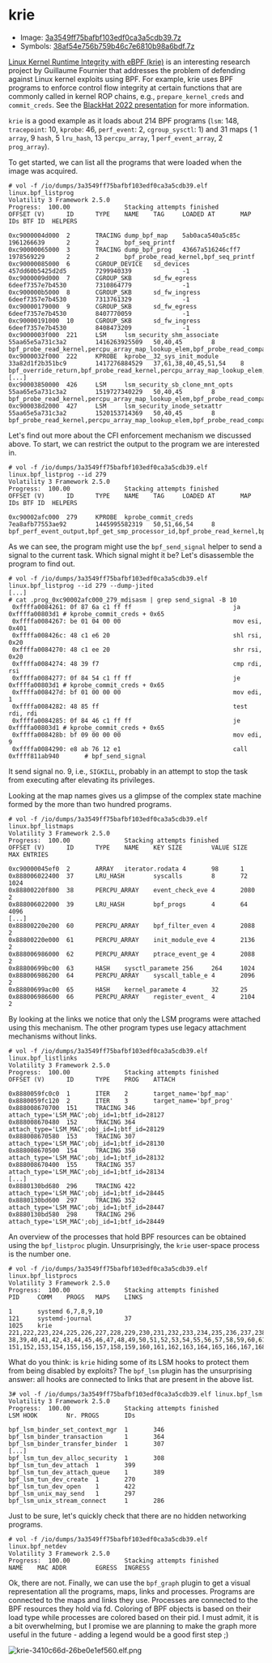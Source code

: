# krie

- Image: [3a3549ff75bafbf103edf0ca3a5cdb39.7z](https://owncloud.fraunhofer.de/index.php/s/i88sl3p69HbxpAC)
- Symbols: [38af54e756b759b46c7e6810b98a6bdf.7z](https://owncloud.fraunhofer.de/index.php/s/lRtAXFOO1KMsiuH)

[Linux Kernel Runtime Integrity with eBPF (krie)](https://github.com/gui774ume/krie) is an interesting research project by Guillaume Fournier that addresses the problem of defending against Linux kernel exploits using BPF. For example, krie uses BPF programs to enforce control flow integrity at certain functions that are commonly called in kernel ROP chains, e.g., `prepare_kernel_creds` and `commit_creds`. See the [BlackHat 2022 presentation](https://www.blackhat.com/us-22/briefings/schedule/index.html#return-to-sender---detecting-kernel-exploits-with-ebpf-27127) for more information.

`krie` is a good example as it loads about 214 BPF programs (`lsm`: 148, `tracepoint`: 10, `kprobe`: 46, `perf_event`: 2, `cgroup_sysctl`: 1) and 31 maps ( 1 `array`, 9 `hash`, 5 `lru_hash`, 13 `percpu_array`, 1 `perf_event_array`, 2 `prog_array`).

To get started, we can list all the programs that were loaded when the image was acquired.
```console
# vol -f /io/dumps/3a3549ff75bafbf103edf0ca3a5cdb39.elf linux.bpf_listprog
Volatility 3 Framework 2.5.0
Progress:  100.00               Stacking attempts finished
OFFSET (V)      ID      TYPE    NAME    TAG     LOADED AT       MAP IDs BTF ID  HELPERS

0xc9000004d000  2       TRACING dump_bpf_map    5ab0aca540a5c85c        1961266639      2       2       bpf_seq_printf
0xc90000065000  3       TRACING dump_bpf_prog   43667a516246cff7        1978569229      2       2       bpf_probe_read_kernel,bpf_seq_printf
0xc90000085000  6       CGROUP_DEVICE   sd_devices      457dd60b5425d2d5        7299940339              -1
0xc9000009d000  7       CGROUP_SKB      sd_fw_egress    6deef7357e7b4530        7310864779              -1
0xc900000b5000  8       CGROUP_SKB      sd_fw_ingress   6deef7357e7b4530        7313761329              -1
0xc90000179000  9       CGROUP_SKB      sd_fw_egress    6deef7357e7b4530        8407770059              -1
0xc90000191000  10      CGROUP_SKB      sd_fw_ingress   6deef7357e7b4530        8408473209              -1
0xc9000003f000  221     LSM     lsm_security_shm_associate      55aa65e5a731c3a2        1416263925509   50,40,45        8       bpf_probe_read_kernel,percpu_array_map_lookup_elem,bpf_probe_read_compat_str,bpf_get_current_comm,bpf_get_current_task,__htab_map_lookup_elem,bpf_send_signal,bpf_get_current_pid_tgid
0xc9000032f000  222     KPROBE  kprobe__32_sys_init_module      33a82d1f2b351bc9        1417276884529   37,61,38,40,45,51,54    8       bpf_override_return,bpf_probe_read_kernel,percpu_array_map_lookup_elem,htab_lru_map_delete_elem,htab_map_update_elem,bpf_probe_read_compat_str,bpf_ktime_get_ns,bpf_get_current_comm,bpf_get_current_task,bpf_get_smp_processor_id,__htab_map_lookup_elem,bpf_send_signal,bpf_get_current_pid_tgid,bpf_perf_event_output,htab_lru_map_update_elem
[...]
0xc90003850000  426     LSM     lsm_security_sb_clone_mnt_opts  55aa65e5a731c3a2        1519727340229   50,40,45        8       bpf_probe_read_kernel,percpu_array_map_lookup_elem,bpf_probe_read_compat_str,bpf_get_current_comm,bpf_get_current_task,__htab_map_lookup_elem,bpf_send_signal,bpf_get_current_pid_tgid
0xc900038d2000  427     LSM     lsm_security_inode_setxattr     55aa65e5a731c3a2        1520153714369   50,40,45        8       bpf_probe_read_kernel,percpu_array_map_lookup_elem,bpf_probe_read_compat_str,bpf_get_current_comm,bpf_get_current_task,__htab_map_lookup_elem,bpf_send_signal,bpf_get_current_pid_tgid
```

Let's find out more about the CFI enforcement mechanism we discussed above. To start, we can restrict the output to the program we are interested in.
```console
# vol -f /io/dumps/3a3549ff75bafbf103edf0ca3a5cdb39.elf linux.bpf_listprog --id 279
Volatility 3 Framework 2.5.0
Progress:  100.00               Stacking attempts finished
OFFSET (V)      ID      TYPE    NAME    TAG     LOADED AT       MAP IDs BTF ID  HELPERS

0xc90002afc000  279     KPROBE  kprobe_commit_creds     7ea8afb77553ae92        1445995582319   50,51,66,54     8       bpf_perf_event_output,bpf_get_smp_processor_id,bpf_probe_read_kernel,bpf_send_signal,bpf_get_current_pid_tgid,bpf_get_current_comm,bpf_probe_read_compat_str,bpf_get_current_task,bpf_ktime_get_ns,__htab_map_lookup_elem,percpu_array_map_lookup_elem
```

As we can see, the program might use the `bpf_send_signal` helper to send a signal to the current task. Which signal might it be? Let's disassemble the program to find out.
```console
# vol -f /io/dumps/3a3549ff75bafbf103edf0ca3a5cdb39.elf linux.bpf_listprog --id 279 --dump-jited
[...]
# cat .prog_0xc90002afc000_279_mdisasm | grep send_signal -B 10
 0xffffa0084261: 0f 87 6a c1 ff ff                            ja 0xffffa00803d1 # kprobe_commit_creds + 0x65
 0xffffa0084267: be 01 04 00 00                               mov esi, 0x401
 0xffffa008426c: 48 c1 e6 20                                  shl rsi, 0x20
 0xffffa0084270: 48 c1 ee 20                                  shr rsi, 0x20
 0xffffa0084274: 48 39 f7                                     cmp rdi, rsi
 0xffffa0084277: 0f 84 54 c1 ff ff                            je 0xffffa00803d1 # kprobe_commit_creds + 0x65
 0xffffa008427d: bf 01 00 00 00                               mov edi, 1
 0xffffa0084282: 48 85 ff                                     test rdi, rdi
 0xffffa0084285: 0f 84 46 c1 ff ff                            je 0xffffa00803d1 # kprobe_commit_creds + 0x65
 0xffffa008428b: bf 09 00 00 00                               mov edi, 9
 0xffffa0084290: e8 ab 76 12 e1                               call 0xffff811ab940       # bpf_send_signal
```
It send signal no. 9, i.e., `SIGKILL`, probably in an attempt to stop the task from executing after elevating its privileges.

Looking at the map names gives us a glimpse of the complex state machine formed by the more than two hundred programs.
```
# vol -f /io/dumps/3a3549ff75bafbf103edf0ca3a5cdb39.elf linux.bpf_listmaps
Volatility 3 Framework 2.5.0
Progress:  100.00               Stacking attempts finished
OFFSET (V)      ID      TYPE    NAME    KEY SIZE        VALUE SIZE      MAX ENTRIES

0xc90000045ef0  2       ARRAY   iterator.rodata 4       98      1
0x888006022400  37      LRU_HASH        syscalls        8       72      1024
0x88800220f800  38      PERCPU_ARRAY    event_check_eve 4       2080    2
0x888006022000  39      LRU_HASH        bpf_progs       4       64      4096
[...]
0x88800220e200  60      PERCPU_ARRAY    bpf_filter_even 4       2088    2
0x88800220e000  61      PERCPU_ARRAY    init_module_eve 4       2136    2
0x888006986000  62      PERCPU_ARRAY    ptrace_event_ge 4       2088    2
0x88800699bc00  63      HASH    sysctl_paramete 256     264     1024
0x888006986200  64      PERCPU_ARRAY    syscall_table_e 4       2096    2
0x88800699ac00  65      HASH    kernel_paramete 4       32      25
0x888006986600  66      PERCPU_ARRAY    register_event_ 4       2104    2
```

By looking at the links we notice that only the LSM programs were attached using this mechanism. The other program types use legacy attachment mechanisms without links.
```console
# vol -f /io/dumps/3a3549ff75bafbf103edf0ca3a5cdb39.elf linux.bpf_listlinks
Volatility 3 Framework 2.5.0
Progress:  100.00               Stacking attempts finished
OFFSET (V)      ID      TYPE    PROG    ATTACH

0x8880059fc0c0  1       ITER    2       target_name='bpf_map'
0x8880059fc120  2       ITER    3       target_name='bpf_prog'
0x888008670700  151     TRACING 346     attach_type='LSM_MAC';obj_id=1;btf_id=28127
0x888008670480  152     TRACING 364     attach_type='LSM_MAC';obj_id=1;btf_id=28129
0x888008670580  153     TRACING 307     attach_type='LSM_MAC';obj_id=1;btf_id=28130
0x888008670500  154     TRACING 350     attach_type='LSM_MAC';obj_id=1;btf_id=28132
0x888008670400  155     TRACING 357     attach_type='LSM_MAC';obj_id=1;btf_id=28134
[...]
0x8880130bd680  296     TRACING 422     attach_type='LSM_MAC';obj_id=1;btf_id=28445
0x8880130bd600  297     TRACING 352     attach_type='LSM_MAC';obj_id=1;btf_id=28447
0x8880130bd580  298     TRACING 296     attach_type='LSM_MAC';obj_id=1;btf_id=28449
```

An overview of the processes that hold BPF resources can be obtained using the `bpf_listproc` plugin. Unsurprisingly, the `krie` user-space process is the number one.
```console
# vol -f /io/dumps/3a3549ff75bafbf103edf0ca3a5cdb39.elf linux.bpf_listprocs
Volatility 3 Framework 2.5.0
Progress:  100.00               Stacking attempts finished
PID     COMM    PROGS   MAPS    LINKS

1       systemd 6,7,8,9,10
121     systemd-journal         37
1025    krie    221,222,223,224,225,226,227,228,229,230,231,232,233,234,235,236,237,238,239,240,241,242,243,244,245,246,247,248,249,250,251,252,253,254,255,256,257,258,259,260,261,262,263,264,265,266,267,268,269,270,271,272,273,274,275,276,277,278,279,280,281,282,283,284,285,286,287,288,289,290,291,292,293,294,295,296,297,298,299,300,301,302,303,304,305,306,307,308,309,310,311,312,313,314,315,316,317,318,319,320,321,322,323,324,325,326,327,328,329,330,331,332,333,334,335,336,337,338,339,340,341,342,343,344,345,346,347,348,349,350,351,352,353,354,355,356,357,358,359,360,361,362,363,364,365,366,367,368,369,370,371,372,373,374,375,376,377,378,379,380,381,382,383,384,385,386,387,388,389,390,391,392,393,394,395,396,397,398,399,400,401,402,403,404,405,406,407,408,409,410,411,412,413,414,415,416,417,418,419,420,421,422,423,424,425,426,427    38,39,40,41,42,43,44,45,46,47,48,49,50,51,52,53,54,55,56,57,58,59,60,61,62,63,64,65,66,54  151,152,153,154,155,156,157,158,159,160,161,162,163,164,165,166,167,168,169,170,171,172,173,174,175,176,177,178,179,180,181,182,183,184,185,186,187,188,189,190,191,192,193,194,195,196,197,198,199,200,201,202,203,204,205,206,207,208,209,210,211,212,213,214,215,216,217,218,219,220,221,222,223,224,225,226,227,228,229,230,231,232,233,234,235,236,237,238,239,240,241,242,243,244,245,246,247,248,249,250,251,252,253,254,255,256,257,258,259,260,261,262,263,264,265,266,267,268,269,270,271,272,273,274,275,276,277,278,279,280,281,282,283,284,285,286,287,288,289,290,291,292,293,294,295,296,297,298
```

What do you think: is `krie` hiding some of its LSM hooks to protect them from being disabled by exploits? The `bpf_lsm` plugin has the unsurprising answer: all hooks are connected to links that are present in the above list.
```console
3# vol -f /io/dumps/3a3549ff75bafbf103edf0ca3a5cdb39.elf linux.bpf_lsm
Volatility 3 Framework 2.5.0
Progress:  100.00               Stacking attempts finished
LSM HOOK        Nr. PROGS       IDs

bpf_lsm_binder_set_context_mgr  1       346
bpf_lsm_binder_transaction      1       364
bpf_lsm_binder_transfer_binder  1       307
[...]
bpf_lsm_tun_dev_alloc_security  1       308
bpf_lsm_tun_dev_attach  1       399
bpf_lsm_tun_dev_attach_queue    1       389
bpf_lsm_tun_dev_create  1       270
bpf_lsm_tun_dev_open    1       422
bpf_lsm_unix_may_send   1       297
bpf_lsm_unix_stream_connect     1       286
```

Just to be sure, let's quickly check that there are no hidden networking programs.
```console
# vol -f /io/dumps/3a3549ff75bafbf103edf0ca3a5cdb39.elf linux.bpf_netdev
Volatility 3 Framework 2.5.0
Progress:  100.00               Stacking attempts finished
NAME    MAC ADDR        EGRESS  INGRESS
```

Ok, there are not. Finally, we can use the `bpf_graph` plugin to get a visual representation all the programs, maps, links and processes. Programs are connected to the maps and links they use. Processes are connected to the BPF resources they hold via fd. Coloring of BPF objects is based on their load type while processes are colored based on their pid. I must admit, it is a bit overwhelming, but I promise we are planning to make the graph more useful in the future - adding a legend would be a good first step ;)

![krie-3410c66d-26be0e1ef560.elf.png](../../media/krie-3410c66d-26be0e1ef560.elf.png)
